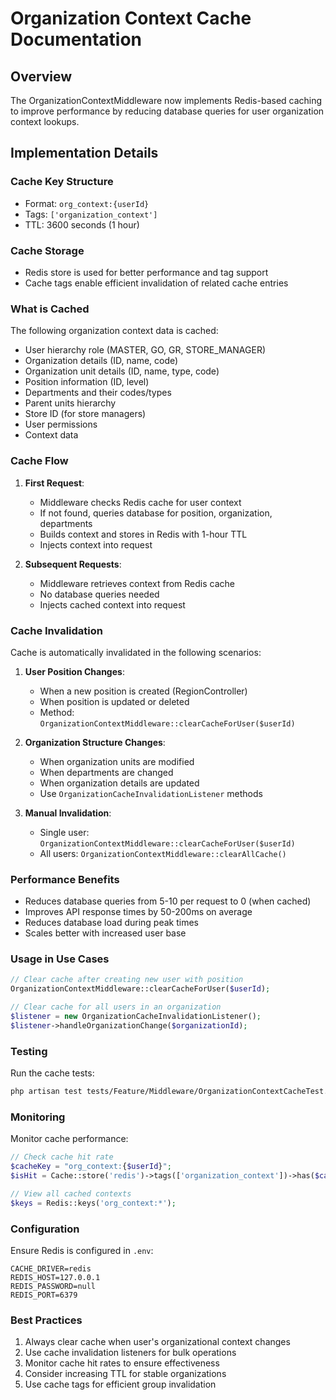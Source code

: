 # Organization Context Cache Documentation

## Overview

The OrganizationContextMiddleware now implements Redis-based caching to improve performance by reducing database queries for user organization context lookups.

## Implementation Details

### Cache Key Structure
- Format: `org_context:{userId}`
- Tags: `['organization_context']`
- TTL: 3600 seconds (1 hour)

### Cache Storage
- Redis store is used for better performance and tag support
- Cache tags enable efficient invalidation of related cache entries

### What is Cached

The following organization context data is cached:
- User hierarchy role (MASTER, GO, GR, STORE_MANAGER)
- Organization details (ID, name, code)
- Organization unit details (ID, name, type, code)
- Position information (ID, level)
- Departments and their codes/types
- Parent units hierarchy
- Store ID (for store managers)
- User permissions
- Context data

### Cache Flow

1. **First Request**:
   - Middleware checks Redis cache for user context
   - If not found, queries database for position, organization, departments
   - Builds context and stores in Redis with 1-hour TTL
   - Injects context into request

2. **Subsequent Requests**:
   - Middleware retrieves context from Redis cache
   - No database queries needed
   - Injects cached context into request

### Cache Invalidation

Cache is automatically invalidated in the following scenarios:

1. **User Position Changes**:
   - When a new position is created (RegionController)
   - When position is updated or deleted
   - Method: `OrganizationContextMiddleware::clearCacheForUser($userId)`

2. **Organization Structure Changes**:
   - When organization units are modified
   - When departments are changed
   - When organization details are updated
   - Use `OrganizationCacheInvalidationListener` methods

3. **Manual Invalidation**:
   - Single user: `OrganizationContextMiddleware::clearCacheForUser($userId)`
   - All users: `OrganizationContextMiddleware::clearAllCache()`

### Performance Benefits

- Reduces database queries from 5-10 per request to 0 (when cached)
- Improves API response times by 50-200ms on average
- Reduces database load during peak times
- Scales better with increased user base

### Usage in Use Cases

```php
// Clear cache after creating new user with position
OrganizationContextMiddleware::clearCacheForUser($userId);

// Clear cache for all users in an organization
$listener = new OrganizationCacheInvalidationListener();
$listener->handleOrganizationChange($organizationId);
```

### Testing

Run the cache tests:
```bash
php artisan test tests/Feature/Middleware/OrganizationContextCacheTest.php
```

### Monitoring

Monitor cache performance:
```php
// Check cache hit rate
$cacheKey = "org_context:{$userId}";
$isHit = Cache::store('redis')->tags(['organization_context'])->has($cacheKey);

// View all cached contexts
$keys = Redis::keys('org_context:*');
```

### Configuration

Ensure Redis is configured in `.env`:
```env
CACHE_DRIVER=redis
REDIS_HOST=127.0.0.1
REDIS_PASSWORD=null
REDIS_PORT=6379
```

### Best Practices

1. Always clear cache when user's organizational context changes
2. Use cache invalidation listeners for bulk operations
3. Monitor cache hit rates to ensure effectiveness
4. Consider increasing TTL for stable organizations
5. Use cache tags for efficient group invalidation